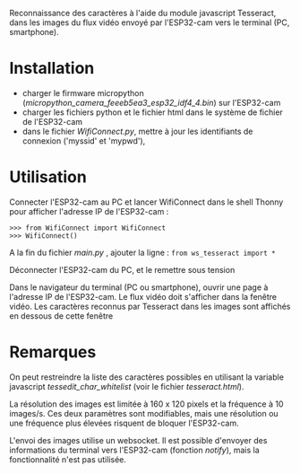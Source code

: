 Reconnaissance des caractères à l'aide du module javascript Tesseract, dans les images du flux vidéo envoyé par l'ESP32-cam vers le terminal (PC, smartphone).

# Installation

- charger le firmware micropython (_micropython_camera_feeeb5ea3_esp32_idf4_4.bin_) sur l'ESP32-cam
- charger les fichiers python et le fichier html dans le système de fichier de l'ESP32-cam
- dans le fichier _WifiConnect.py_, mettre à jour les identifiants de connexion ('myssid' et 'mypwd'),

# Utilisation

Connecter l'ESP32-cam au PC et lancer WifiConnect dans le shell Thonny pour afficher l'adresse IP  de l'ESP32-cam :

```
>>> from WifiConnect import WifiConnect
>>> WifiConnect()
```

A la fin du fichier _main.py_ , ajouter la ligne : ```from ws_tesseract import *```

Déconnecter l'ESP32-cam du PC, et le remettre sous tension

Dans le navigateur du terminal (PC ou smartphone), ouvrir une page à l'adresse IP de l'ESP32-cam. Le flux vidéo doit s'afficher dans la fenêtre vidéo. Les caractères reconnus par Tesseract dans les images sont affichés en dessous de cette fenêtre

# Remarques

On peut restreindre la liste des caractères possibles en utilisant la variable javascript _tessedit_char_whitelist_ (voir le fichier _tesseract.html_). 

La résolution des images est limitée à 160 x 120 pixels et la fréquence à 10 images/s.
Ces deux paramètres sont modifiables, mais une résolution ou une fréquence plus élevées risquent de bloquer l'ESP32-cam.

L'envoi des images utilise un websocket. Il est possible d'envoyer des informations du terminal vers l'ESP32-cam (fonction _notify_), mais la fonctionnalité n'est pas utilisée.